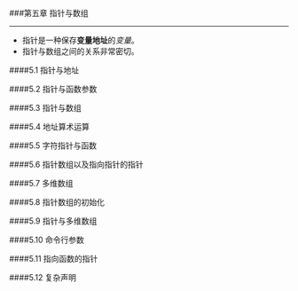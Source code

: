 ###第五章 指针与数组
***
* 指针是一种保存**变量地址**的*变量*。
* 指针与数组之间的关系非常密切。
	
 ####5.1 指针与地址
 
 
 ####5.2 指针与函数参数
 
 
 ####5.3 指针与数组
 
 
 ####5.4 地址算术运算
 
 
 ####5.5 字符指针与函数
 
 
 ####5.6 指针数组以及指向指针的指针
 
 
 ####5.7 多维数组
 
 
 ####5.8 指针数组的初始化
 
 
 ####5.9 指针与多维数组
 
 
 ####5.10 命令行参数
 
 
 ####5.11 指向函数的指针
 
 
 ####5.12 复杂声明
 
 